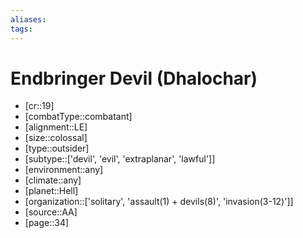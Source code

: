 ```yaml
---
aliases: 
tags: 
---
```


# Endbringer Devil (Dhalochar)

- [cr::19]
- [combatType::combatant]
- [alignment::LE]
- [size::colossal]
- [type::outsider]
- [subtype::['devil', 'evil', 'extraplanar', 'lawful']]
- [environment::any]
- [climate::any]
- [planet::Hell]
- [organization::['solitary', 'assault(1) + devils(8)', 'invasion(3-12)']]
- [source::AA]
- [page::34]
